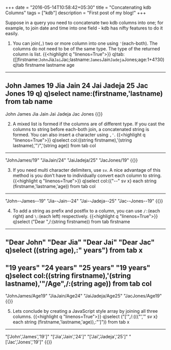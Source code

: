 +++
date = "2016-05-14T10:58:42+05:30"
title = "Concatenating kdb Columns"
tags = ["kdb"]
description = "First post of my blog!"
+++


Suppose in a query you need to concatenate two kdb columns into one; for example, to join date and time into one field - kdb has nifty features to do it easily.

1. You can join(`,`) two or more column into one using `'`(each-both). The columns do not need to be of the same type. The type of the returned column is list.
{{<highlight q "linenos=True">}}
q)tab:([]firstname:`John`Jia`Jai`Jac;lastname:`James`Jain`Jadeja`Jones;age:1+4?30)
q)tab
firstname lastname age
----------------------
John      James    19
Jia       Jain     24
Jai       Jadeja   25
Jac       Jones    19
q)
q)select name:(firstname,'lastname) from tab
name
----------
John James
Jia  Jain
Jai  Jadeja
Jac  Jones
{{</highlight>}}

2. A mixed list is formed if the columns are of different type. If you cast the columns to string before each-both join, a concatenated string is formed. You can also insert a character using `,'`.
{{<highlight q "linenos=True">}}
q)select col:((string firstname),'(string lastname),'"/",'(string age)) from tab
col
--------------
"JohnJames/19"
"JiaJain/24"
"JaiJadeja/25"
"JacJones/19"
{{</highlight>}}

3. If you need multi character delimiters, use `sv`. A nice advantage of this method is you don't have to individually convert each column to string.
{{<highlight q "linenos=True">}}
q)select col:({"--" sv x} each string (firstname,'lastname,'age)) from tab
col
-----------------
"John--James--19"
"Jia--Jain--24"
"Jai--Jadeja--25"
"Jac--Jones--19"
{{</highlight>}}

4. To add a string as prefix and postfix to a column, you can use `/:`(each right) and `\:`(each left) respectively.
{{<highlight q "linenos=True">}}
q)select ("Dear ",/:(string firstname)) from tab
firstname
-----------
"Dear John"
"Dear Jia"
"Dear Jai"
"Dear Jac"
q)select ((string age),\:" years") from tab
x
----------
"19 years"
"24 years"
"25 years"
"19 years"
q)select col:((string firstname),'(string lastname),'"/Age",/:(string age)) from tab
col
--------------
"JohnJames/Age19"
"JiaJain/Age24"
"JaiJadeja/Age25"
"JacJones/Age19"
{{</highlight>}}


5. Lets conclude by creating a JavaScript style array by joining all three columns.
{{<highlight q "linenos=True">}}
q)select ("['",/:(({"','" sv x} each string (firstname,'lastname,'age)),\:"']")) from tab
x
-----------------------
"['John','James','19']"
"['Jia','Jain','24']"
"['Jai','Jadeja','25']"
"['Jac','Jones','19']"
{{</highlight>}}
